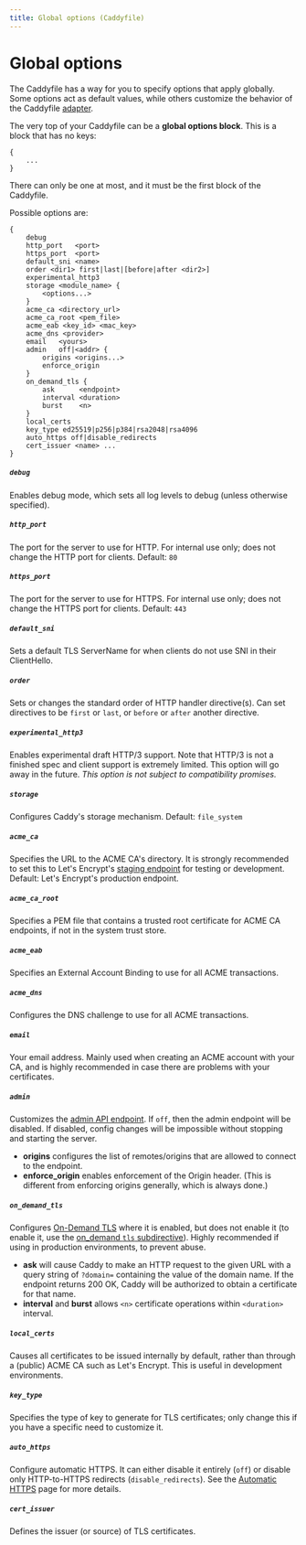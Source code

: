 ```yaml
---
title: Global options (Caddyfile)
---
```


# Global options

The Caddyfile has a way for you to specify options that apply globally. Some options act as default values, while others customize the behavior of the Caddyfile [adapter](/docs/config-adapters).

The very top of your Caddyfile can be a **global options block**. This is a block that has no keys:

```caddy
{
	...
}
```

There can only be one at most, and it must be the first block of the Caddyfile.

Possible options are:

```caddy
{
	debug
	http_port   <port>
	https_port  <port>
	default_sni <name>
	order <dir1> first|last|[before|after <dir2>]
	experimental_http3
	storage <module_name> {
		<options...>
	}
	acme_ca <directory_url>
	acme_ca_root <pem_file>
	acme_eab <key_id> <mac_key>
	acme_dns <provider>
	email   <yours>
	admin   off|<addr> {
		origins <origins...>
		enforce_origin
	}
	on_demand_tls {
		ask      <endpoint>
		interval <duration>
		burst    <n>
	}
	local_certs
	key_type ed25519|p256|p384|rsa2048|rsa4096
	auto_https off|disable_redirects
	cert_issuer <name> ...
}
```

##### `debug`
Enables debug mode, which sets all log levels to debug (unless otherwise specified).

##### `http_port`
The port for the server to use for HTTP. For internal use only; does not change the HTTP port for clients. Default: `80`

##### `https_port`
The port for the server to use for HTTPS. For internal use only; does not change the HTTPS port for clients. Default: `443`

##### `default_sni`
Sets a default TLS ServerName for when clients do not use SNI in their ClientHello.

##### `order`
Sets or changes the standard order of HTTP handler directive(s). Can set directives to be `first` or `last`, or `before` or `after` another directive.

##### `experimental_http3`
Enables experimental draft HTTP/3 support. Note that HTTP/3 is not a finished spec and client support is extremely limited. This option will go away in the future. _This option is not subject to compatibility promises._

##### `storage`
Configures Caddy's storage mechanism. Default: `file_system`

##### `acme_ca`
Specifies the URL to the ACME CA's directory. It is strongly recommended to set this to Let's Encrypt's [staging endpoint](https://letsencrypt.org/docs/staging-environment/) for testing or development. Default: Let's Encrypt's production endpoint.

##### `acme_ca_root`
Specifies a PEM file that contains a trusted root certificate for ACME CA endpoints, if not in the system trust store.

##### `acme_eab`
Specifies an External Account Binding to use for all ACME transactions.

##### `acme_dns`
Configures the DNS challenge to use for all ACME transactions.

##### `email`
Your email address. Mainly used when creating an ACME account with your CA, and is highly recommended in case there are problems with your certificates.

##### `admin`
Customizes the [admin API endpoint](/docs/api). If `off`, then the admin endpoint will be disabled. If disabled, config changes will be impossible without stopping and starting the server.
- **origins** configures the list of remotes/origins that are allowed to connect to the endpoint.
- **enforce_origin** enables enforcement of the Origin header. (This is different from enforcing origins generally, which is always done.)

##### `on_demand_tls`
Configures [On-Demand TLS](/docs/automatic-https#on-demand-tls) where it is enabled, but does not enable it (to enable it, use the [on_demand `tls` subdirective](/docs/caddyfile/directives/tls#syntax)). Highly recommended if using in production environments, to prevent abuse.
- **ask** will cause Caddy to make an HTTP request to the given URL with a query string of `?domain=` containing the value of the domain name. If the endpoint returns 200 OK, Caddy will be authorized to obtain a certificate for that name.
- **interval** and **burst** allows `<n>` certificate operations within `<duration>` interval.

##### `local_certs`
Causes all certificates to be issued internally by default, rather than through a (public) ACME CA such as Let's Encrypt. This is useful in development environments.

##### `key_type`
Specifies the type of key to generate for TLS certificates; only change this if you have a specific need to customize it.

##### `auto_https`
Configure automatic HTTPS. It can either disable it entirely (`off`) or disable only HTTP-to-HTTPS redirects (`disable_redirects`). See the [Automatic HTTPS](/docs/automatic-https) page for more details.

##### `cert_issuer`
Defines the issuer (or source) of TLS certificates.

